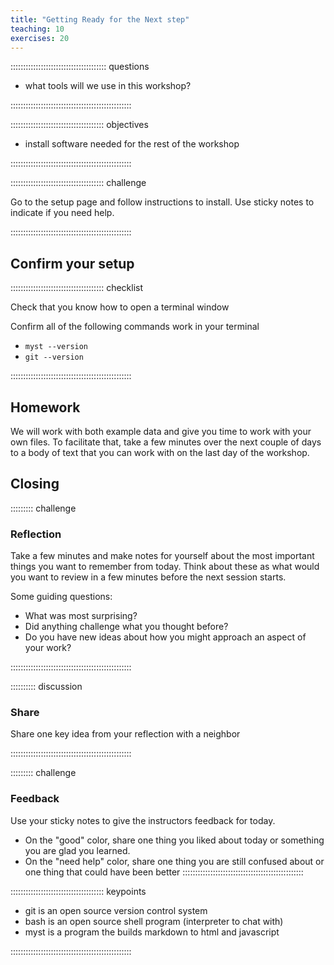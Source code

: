 ```yaml
---
title: "Getting Ready for the Next step"
teaching: 10
exercises: 20
---
```


:::::::::::::::::::::::::::::::::::::: questions 

- what tools will we use in this workshop?

::::::::::::::::::::::::::::::::::::::::::::::::

::::::::::::::::::::::::::::::::::::: objectives

- install software needed for the rest of the workshop

::::::::::::::::::::::::::::::::::::::::::::::::


::::::::::::::::::::::::::::::::::::: challenge

Go to the setup page and follow instructions to install. 
Use sticky notes to indicate if you need help. 


::::::::::::::::::::::::::::::::::::::::::::::::

## Confirm your setup

::::::::::::::::::::::::::::::::::::: checklist

Check that you know how to open a terminal window

Confirm all of the following commands work in your terminal
- `myst --version`
- `git --version`

::::::::::::::::::::::::::::::::::::::::::::::::


## Homework 


We will work with both example data and give you time to work with your own files. 
To facilitate that, take a few minutes over the next couple of days to a body of text that you can work with on the last day of the workshop. 


## Closing 

::::::::: challenge

### Reflection
Take a few minutes and make notes for yourself about the most important things you want to remember from today.
Think about these as what would you want to review in a few minutes before the next session starts. 

Some guiding questions:
- What was most surprising?
- Did anything challenge what you thought before?
- Do you have new ideas about how you might approach an aspect of your work? 

::::::::::::::::::::::::::::::::::::::::::::::::



:::::::::: discussion

### Share 
Share one key idea from your reflection with a neighbor

::::::::::::::::::::::::::::::::::::::::::::::::


::::::::: challenge

### Feedback 
Use your sticky notes to give the instructors feedback for today.  

- On the "good" color, share one thing you liked about today or something you are glad you learned. 
- On the "need help" color, share one thing you are still confused about or one thing that could have been better
::::::::::::::::::::::::::::::::::::::::::::::::

::::::::::::::::::::::::::::::::::::: keypoints 

- git is an open source version control system
- bash is an open source shell program (interpreter to chat with)
- myst is a program the builds markdown to html and javascript

::::::::::::::::::::::::::::::::::::::::::::::::
